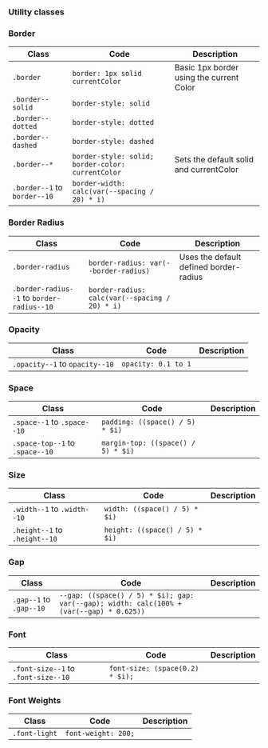 <Section color="purple-80">

### Utility classes

</Section>

<Section color="purple-90">

### Border

| Class                        | Code                                              | Description                              |
| ---------------------------- | ------------------------------------------------- | ---------------------------------------- |
| `.border`                    | `border: 1px solid currentColor`                  | Basic 1px border using the current Color |
| `.border--solid`             | `border-style: solid`                             |                                          |
| `.border--dotted`            | `border-style: dotted`                            |                                          |
| `.border--dashed`            | `border-style: dashed`                            |                                          |
| `.border--*`                 | `border-style: solid; border-color: currentColor` | Sets the default solid and currentColor  |
| `.border--1` to `border--10` | `border-width: calc(var(--spacing / 20) * i)`     |                                          |

</Section>

<Section color="purple-80">

### Border Radius

| Class                                      | Code                                           | Description                            |
| ------------------------------------------ | ---------------------------------------------- | -------------------------------------- |
| `.border-radius`                           | `border-radius: var(--border-radius)`          | Uses the default defined border-radius |
| `.border-radius--1` to `border-radius--10` | `border-radius: calc(var(--spacing / 20) * i)` |                                        |

</Section>

<Section color="green-90">

### Opacity

| Class                          | Code                | Description |
| ------------------------------ | ------------------- | ----------- |
| `.opacity--1` to `opacity--10` | `opacity: 0.1 to 1` |             |

</Section>

<Section color="green-70">

### Space

| Class                           | Code                               | Description |
| ------------------------------- | ---------------------------------- | ----------- |
| `.space--1` to `.space--10`     | `padding: ((space() / 5) * $i)`    |             |
| `.space-top--1` to `.space--10` | `margin-top: ((space() / 5) * $i)` |             |

</Section>

<Section color="green-60">

### Size

| Class                         | Code                           | Description |
| ----------------------------- | ------------------------------ | ----------- |
| `.width--1` to `.width--10`   | `width: ((space() / 5) * $i)`  |             |
| `.height--1` to `.height--10` | `height: ((space() / 5) * $i)` |             |

</Section>

<Section color="green-50">

### Gap

| Class                   | Code                                                                                     | Description |
| ----------------------- | ---------------------------------------------------------------------------------------- | ----------- |
| `.gap--1` to `.gap--10` | `--gap: ((space() / 5) * $i); gap: var(--gap); width: calc(100% + (var(--gap) * 0.625))` |             |

</Section>

<Section color="yellow-90">

### Font

| Class                               | Code                            | Description |
| ----------------------------------- | ------------------------------- | ----------- |
| `.font-size--1` to `.font-size--10` | `font-size: (space(0.2) * $i);` |             |

</Section>

<Section color="yellow-80">

### Font Weights

| Class         | Code                | Description |
| ------------- | ------------------- | ----------- |
| `.font-light` | `font-weight: 200;` |             |

</Section>
